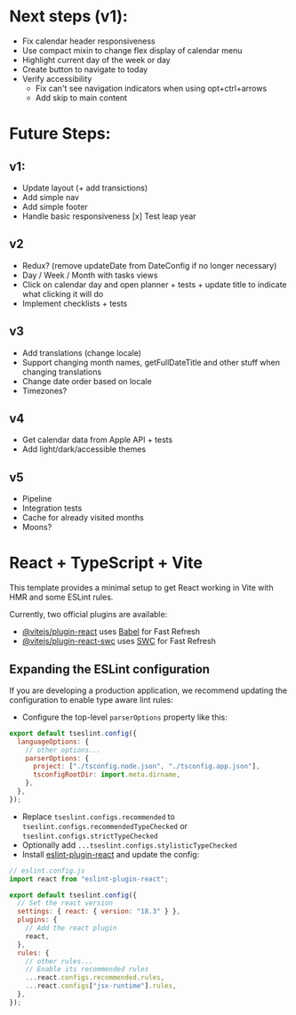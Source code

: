 # Next steps (v1):

- Fix calendar header responsiveness
- Use compact mixin to change flex display of calendar menu
- Highlight current day of the week or day
- Create button to navigate to today
- Verify accessibility
  - Fix can't see navigation indicators when using opt+ctrl+arrows
  - Add skip to main content

# Future Steps:

## v1:

- Update layout (+ add transictions)
- Add simple nav
- Add simple footer
- Handle basic responsiveness
  [x] Test leap year

## v2

- Redux? (remove updateDate from DateConfig if no longer necessary)
- Day / Week / Month with tasks views
- Click on calendar day and open planner + tests + update title to indicate what clicking it will do
- Implement checklists + tests

## v3

- Add translations (change locale)
- Support changing month names, getFullDateTitle and other stuff when changing translations
- Change date order based on locale
- Timezones?

## v4

- Get calendar data from Apple API + tests
- Add light/dark/accessible themes

## v5

- Pipeline
- Integration tests
- Cache for already visited months
- Moons?

# React + TypeScript + Vite

This template provides a minimal setup to get React working in Vite with HMR and some ESLint rules.

Currently, two official plugins are available:

- [@vitejs/plugin-react](https://github.com/vitejs/vite-plugin-react/blob/main/packages/plugin-react/README.md) uses [Babel](https://babeljs.io/) for Fast Refresh
- [@vitejs/plugin-react-swc](https://github.com/vitejs/vite-plugin-react-swc) uses [SWC](https://swc.rs/) for Fast Refresh

## Expanding the ESLint configuration

If you are developing a production application, we recommend updating the configuration to enable type aware lint rules:

- Configure the top-level `parserOptions` property like this:

```js
export default tseslint.config({
  languageOptions: {
    // other options...
    parserOptions: {
      project: ["./tsconfig.node.json", "./tsconfig.app.json"],
      tsconfigRootDir: import.meta.dirname,
    },
  },
});
```

- Replace `tseslint.configs.recommended` to `tseslint.configs.recommendedTypeChecked` or `tseslint.configs.strictTypeChecked`
- Optionally add `...tseslint.configs.stylisticTypeChecked`
- Install [eslint-plugin-react](https://github.com/jsx-eslint/eslint-plugin-react) and update the config:

```js
// eslint.config.js
import react from "eslint-plugin-react";

export default tseslint.config({
  // Set the react version
  settings: { react: { version: "18.3" } },
  plugins: {
    // Add the react plugin
    react,
  },
  rules: {
    // other rules...
    // Enable its recommended rules
    ...react.configs.recommended.rules,
    ...react.configs["jsx-runtime"].rules,
  },
});
```
